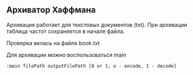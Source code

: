 ## Архиватор Хаффмана
Архивация работает для текстовых документов (txt). При архивации таблица частот сохраняется в начале файла.

Проверка велась на файле book.txt

Для архивации можно воспользоваться main

```:main filePath outputFilePath [0 or 1, o - encode, 1 - decode]```

